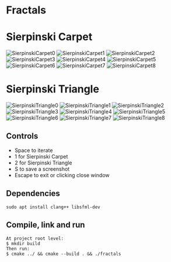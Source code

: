 # Fractals
# Sierpinski Carpet
![SierpinskiCarpet0](img/SierpinskiCarpet0.png)
![SierpinskiCarpet1](img/SierpinskiCarpet1.png)
![SierpinskiCarpet2](img/SierpinskiCarpet2.png)
![SierpinskiCarpet3](img/SierpinskiCarpet3.png)
![SierpinskiCarpet4](img/SierpinskiCarpet4.png)
![SierpinskiCarpet5](img/SierpinskiCarpet5.png)
![SierpinskiCarpet6](img/SierpinskiCarpet6.png)
![SierpinskiCarpet7](img/SierpinskiCarpet7.png)
![SierpinskiCarpet8](img/SierpinskiCarpet8.png)
# Sierpinski Triangle
![SierpinskiTriangle0](img/SierpinskiTriangle0.png)
![SierpinskiTriangle1](img/SierpinskiTriangle1.png)
![SierpinskiTriangle2](img/SierpinskiTriangle2.png)
![SierpinskiTriangle3](img/SierpinskiTriangle3.png)
![SierpinskiTriangle4](img/SierpinskiTriangle4.png)
![SierpinskiTriangle5](img/SierpinskiTriangle5.png)
![SierpinskiTriangle6](img/SierpinskiTriangle6.png)
![SierpinskiTriangle7](img/SierpinskiTriangle7.png)
![SierpinskiTriangle8](img/SierpinskiTriangle8.png)

## Controls
* Space to iterate
* 1 for Sierpinski Carpet
* 2 for Sierpinski Triangle
* S to save a screenshot
* Escape to exit or clicking close window

## Dependencies
```
sudo apt install clang++ libsfml-dev
```

## Compile, link and run
```
At project root level:
$ mkdir build
Then run:
$ cmake ../ && cmake --build . && ./fractals
```
